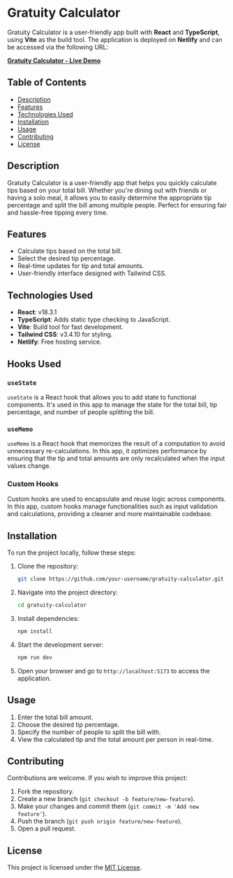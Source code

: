 # Gratuity Calculator

Gratuity Calculator is a user-friendly app built with **React** and **TypeScript**, using **Vite** as the build tool. The application is deployed on **Netlify** and can be accessed via the following URL:

**[Gratuity Calculator - Live Demo](https://resonant-axolotl-d20821.netlify.app/)**

## Table of Contents
- [Description](#description)
- [Features](#features)
- [Technologies Used](#technologies-used)
- [Installation](#installation)
- [Usage](#usage)
- [Contributing](#contributing)
- [License](#license)

## Description
Gratuity Calculator is a user-friendly app that helps you quickly calculate tips based on your total bill. Whether you're dining out with friends or having a solo meal, it allows you to easily determine the appropriate tip percentage and split the bill among multiple people. Perfect for ensuring fair and hassle-free tipping every time.

## Features
- Calculate tips based on the total bill.
- Select the desired tip percentage.
- Real-time updates for tip and total amounts.
- User-friendly interface designed with Tailwind CSS.

## Technologies Used
- **React**: v18.3.1
- **TypeScript**: Adds static type checking to JavaScript.
- **Vite**: Build tool for fast development.
- **Tailwind CSS**: v3.4.10 for styling.
- **Netlify**: Free hosting service.

## Hooks Used

### `useState`
`useState` is a React hook that allows you to add state to functional components. It's used in this app to manage the state for the total bill, tip percentage, and number of people splitting the bill.

### `useMemo`
`useMemo` is a React hook that memorizes the result of a computation to avoid unnecessary re-calculations. In this app, it optimizes performance by ensuring that the tip and total amounts are only recalculated when the input values change.

### Custom Hooks
Custom hooks are used to encapsulate and reuse logic across components. In this app, custom hooks manage functionalities such as input validation and calculations, providing a cleaner and more maintainable codebase.

## Installation

To run the project locally, follow these steps:

1. Clone the repository:
    ```bash
    git clone https://github.com/your-username/gratuity-calculator.git
    ```

2. Navigate into the project directory:
    ```bash
    cd gratuity-calculator
    ```

3. Install dependencies:
    ```bash
    npm install
    ```

4. Start the development server:
    ```bash
    npm run dev
    ```

5. Open your browser and go to `http://localhost:5173` to access the application.

## Usage

1. Enter the total bill amount.
2. Choose the desired tip percentage.
3. Specify the number of people to split the bill with.
4. View the calculated tip and the total amount per person in real-time.

## Contributing

Contributions are welcome. If you wish to improve this project:

1. Fork the repository.
2. Create a new branch (`git checkout -b feature/new-feature`).
3. Make your changes and commit them (`git commit -m 'Add new feature'`).
4. Push the branch (`git push origin feature/new-feature`).
5. Open a pull request.

## License

This project is licensed under the [MIT License](LICENSE).
